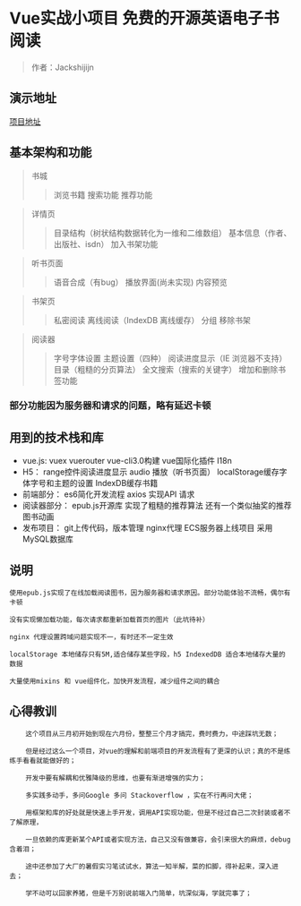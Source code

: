 # Vue实战小项目 免费的开源英语电子书阅读

> 作者：Jackshijijn

## 演示地址

[项目地址](http://ebook.zerocode.top/book/#/store/shelf)

## 基本架构和功能

>书城
>>浏览书籍
>>搜索功能
>>推荐功能

>详情页
>>目录结构（树状结构数据转化为一维和二维数组）
>>基本信息（作者、出版社、isdn）
>>加入书架功能

>听书页面
>>语音合成（有bug）
>>播放界面(尚未实现)
>>内容预览

>书架页
>>私密阅读
>>离线阅读（IndexDB 离线缓存）
>>分组
>>移除书架

>阅读器
>>字号字体设置
>>主题设置（四种）
>>阅读进度显示（IE 浏览器不支持）
>>目录（粗糙的分页算法）
>>全文搜索（搜索的关键字）
>>增加和删除书签功能

### 部分功能因为服务器和请求的问题，略有延迟卡顿

## 用到的技术栈和库

* vue.js: vuex  vuerouter  vue-cli3.0构建  vue国际化插件 I18n 
* H5： range控件阅读进度显示  audio 播放（听书页面） localStorage缓存字体字号和主题的设置  IndexDB缓存书籍
* 前端部分： es6简化开发流程  axios 实现API 请求
* 阅读器部分： epub.js开源库  实现了粗糙的推荐算法  还有一个类似抽奖的推荐图书动画
* 发布项目： git上传代码，版本管理  nginx代理   ECS服务器上线项目   采用MySQL数据库

## 说明

    使用epub.js实现了在线加载阅读图书，因为服务器和请求原因。部分功能体验不流畅，偶尔有卡顿
    
    没有实现懒加载功能，每次请求都重新加载首页的图片（此坑待补）
    
    nginx 代理设置跨域问题实现不一，有时还不一定生效
    
    localStorage 本地储存只有5M,适合储存某些字段，h5 IndexedDB 适合本地储存大量的数据
    
    大量使用mixins 和 vue组件化，加快开发流程，减少组件之间的耦合
    
## 心得教训
        这个项目从三月初开始到现在六月份，整整三个月才搞完，费时费力，中途踩坑无数；
        
        但是经过这么一个项目，对vue的理解和前端项目的开发流程有了更深的认识；真的不是练练手看看就能做好的； 
        
        开发中要有解耦和优雅降级的思维，也要有渐进增强的实力；
        
        多实践多动手，多问Google 多问 Stackoverflow ，实在不行再问大佬；
        
        用框架和库的好处就是快速上手开发，调用API实现功能，但是不经过自己二次封装或者不了解原理，
        
        一旦依赖的库更新某个API或者实现方法，自己又没有做兼容，会引来很大的麻烦，debug含着泪；
        
        途中还参加了大厂的暑假实习笔试试水，算法一知半解，菜的扣脚，得补起来，深入进去；
        
        学不动可以回家养猪，但是千万别说前端入门简单，坑深似海，学就完事了；


